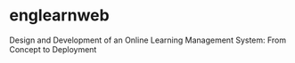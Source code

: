 # englearnweb
Design and Development of an Online Learning Management System: From Concept to Deployment
